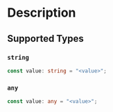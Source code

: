# Description


## Supported Types

### `string`

```typescript
const value: string = "<value>";
```

### `any`

```typescript
const value: any = "<value>";
```

